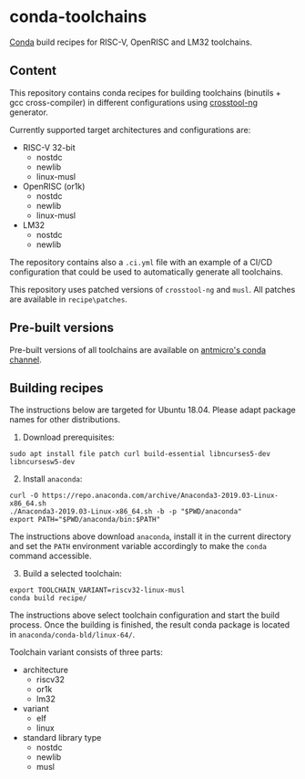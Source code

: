 # conda-toolchains

[Conda](https://anaconda.org) build recipes for RISC-V, OpenRISC and LM32 toolchains.

## Content

This repository contains conda recipes for building toolchains
(binutils + gcc cross-compiler) in different configurations using
[crosstool-ng](https://github.com/crosstool-ng/crosstool-ng) generator.

Currently supported target architectures and configurations are:
* RISC-V 32-bit
    * nostdc
    * newlib
    * linux-musl
* OpenRISC (or1k)
    * nostdc
    * newlib
    * linux-musl
* LM32
    * nostdc
    * newlib

The repository contains also a `.ci.yml` file with an example of a CI/CD
configuration that could be used to automatically generate all toolchains.

This repository uses patched versions of `crosstool-ng` and `musl`.
All patches are available in `recipe\patches`.

## Pre-built versions

Pre-built versions of all toolchains are available on [antmicro's conda channel](https://anaconda.org/antmicro/repo).

## Building recipes

The instructions below are targeted for Ubuntu 18.04.
Please adapt package names for other distributions.

1. Download prerequisites:

```
sudo apt install file patch curl build-essential libncurses5-dev libncursesw5-dev
```

2. Install `anaconda`:

```
curl -O https://repo.anaconda.com/archive/Anaconda3-2019.03-Linux-x86_64.sh
./Anaconda3-2019.03-Linux-x86_64.sh -b -p "$PWD/anaconda"
export PATH="$PWD/anaconda/bin:$PATH"
```

The instructions above download `anaconda`, install it in the current directory
and set the `PATH` environment variable accordingly to make the `conda` command accessible.

3. Build a selected toolchain:

```
export TOOLCHAIN_VARIANT=riscv32-linux-musl
conda build recipe/
```

The instructions above select toolchain configuration and start the build process.
Once the building is finished, the result conda package is located in `anaconda/conda-bld/linux-64/`.

Toolchain variant consists of three parts:
* architecture
    * riscv32
    * or1k
    * lm32
* variant
    * elf
    * linux
* standard library type
    * nostdc
    * newlib
    * musl
